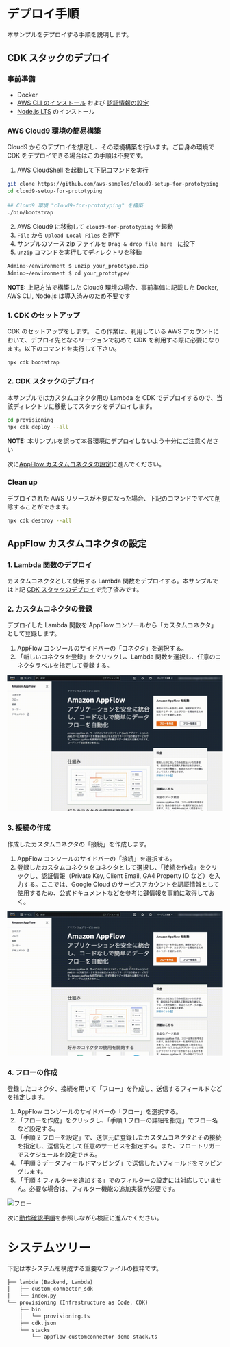 # デプロイ手順

本サンプルをデプロイする手順を説明します。

## CDK スタックのデプロイ

### 事前準備

- Docker
- [AWS CLI のインストール](https://docs.aws.amazon.com/ja_jp/cli/latest/userguide/install-cliv2.html) および [認証情報の設定](https://docs.aws.amazon.com/ja_jp/cli/latest/userguide/cli-configure-files.html)
- [Node.js LTS](https://nodejs.org/en/) のインストール

### AWS Cloud9 環境の簡易構築

Cloud9 からのデプロイを想定し、その環境構築を行います。ご自身の環境で CDK をデプロイできる場合はこの手順は不要です。

1. AWS CloudShell を起動して下記コマンドを実行

```sh
git clone https://github.com/aws-samples/cloud9-setup-for-prototyping
cd cloud9-setup-for-prototyping

## Cloud9 環境 "cloud9-for-prototyping" を構築
./bin/bootstrap
```

2. AWS Cloud9 に移動して `cloud9-for-prototyping` を起動
3. `File` から `Upload Local Files` を押下
4. サンプルのソース zip ファイルを `Drag & drop file here ` に投下
5. `unzip` コマンドを実行してディレクトリを移動

```sh
Admin:~/environment $ unzip your_prototype.zip
Admin:~/environment $ cd your_prototype/
```

**NOTE:** 上記方法で構築した Cloud9 環境の場合、事前準備に記載した Docker, AWS CLI, Node.js は導入済みのため不要です

### 1. CDK のセットアップ

CDK のセットアップをします。
この作業は、利用している AWS アカウントにおいて、デプロイ先となるリージョンで初めて CDK を利用する際に必要になります。以下のコマンドを実行して下さい。

```bash
npx cdk bootstrap
```

### 2. CDK スタックのデプロイ

本サンプルではカスタムコネクタ用の Lambda を CDK でデプロイするので、当該ディレクトリに移動してスタックをデプロイします。

```bash
cd provisioning
npx cdk deploy --all
```

**NOTE:** 本サンプルを誤って本番環境にデプロイしないよう十分にご注意ください

次に[AppFlow カスタムコネクタの設定](#appflow-カスタムコネクタの設定)に進んでください。

### Clean up

デプロイされた AWS リソースが不要になった場合、下記のコマンドですべて削除することができます。

```bash
npx cdk destroy --all
```

## AppFlow カスタムコネクタの設定

### 1. Lambda 関数のデプロイ

カスタムコネクタとして使用する Lambda 関数をデプロイする。本サンプルでは上記 [CDK スタックのデプロイ](#cdk-スタックのデプロイ)で完了済みです。

### 2. カスタムコネクタの登録

デプロイした Lambda 関数を AppFlow コンソールから「カスタムコネクタ」として登録します。

1. AppFlow コンソールのサイドバーの「コネクタ」を選択する。
2. 「新しいコネクタを登録」をクリックし、Lambda 関数を選択し、任意のコネクタラベルを指定して登録する。

![コネクタ](/docs/img/AppFlow-Connector.gif)

### 3. 接続の作成

作成したカスタムコネクタの「接続」を作成します。

1. AppFlow コンソールのサイドバーの「接続」を選択する。
2. 登録したカスタムコネクタをコネクタとして選択し、「接続を作成」をクリックし、認証情報（Private Key, Client Email, GA4 Property ID など）を入力する。ここでは、Google Cloud のサービスアカウントを認証情報として使用するため、公式ドキュメントなどを参考に鍵情報を事前に取得しておく。

![接続](/docs/img/AppFlow-Connection.gif)

### 4. フローの作成

登録したコネクタ、接続を用いて「フロー」を作成し、送信するフィールドなどを指定します。

1. AppFlow コンソールのサイドバーの「フロー」を選択する。
2. 「フローを作成」をクリックし、「手順 1 フローの詳細を指定」でフロー名など設定する。
3. 「手順 2 フローを設定」で、送信元に登録したカスタムコネクタとその接続を指定し、送信先として任意のサービスを指定する。また、フロートリガーでスケジュールを設定できる。
4. 「手順 3 データフィールドマッピング」で送信したいフィールドをマッピングします。
5. 「手順 4 フィルターを追加する」でのフィルターの設定には対応していません。必要な場合は、フィルター機能の追加実装が必要です。

![フロー](/docs/img/AppFlow-Flow.gif)

次に[動作確認手順](/docs/OPERATION.md)を参照しながら検証に進んでください。

# システムツリー

下記は本システムを構成する重要なファイルの抜粋です。

```
├── lambda (Backend, Lambda)
│   ├── custom_connector_sdk
│   └── index.py
└── provisioning (Infrastructure as Code, CDK)
    ├── bin
    │   └── provisioning.ts
    ├── cdk.json
    └── stacks
        └── appflow-customconnector-demo-stack.ts
```
